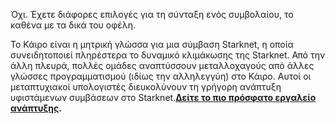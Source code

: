 Όχι. Έχετε διάφορες επιλογές για τη σύνταξη ενός συμβολαίου, το καθένα με τα δικά του οφέλη. 

Το Κάιρο είναι η μητρική γλώσσα για μια σύμβαση Starknet, η οποία συνειδητοποιεί πληρέστερα το δυναμικό κλιμάκωσης της Starknet. Από την άλλη πλευρά, πολλές ομάδες αναπτύσσουν μεταλλοχαγούς από άλλες γλώσσες προγραμματισμού (ιδίως την αλληλεγγύη) στο Κάιρο. Αυτοί οι μεταπτυχιακοί υπολογιστές διευκολύνουν τη γρήγορη ανάπτυξη υφιστάμενων συμβάσεων στο Starknet.**[Δείτε το πιο πρόσφατο εργαλείο ανάπτυξης](/developers/tools-resources).**